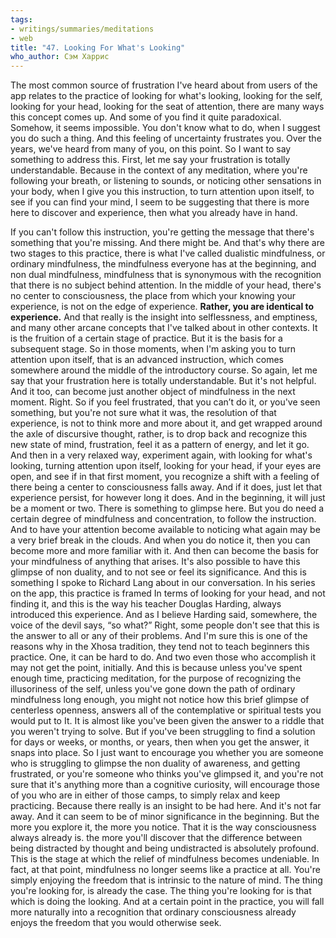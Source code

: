 ```yaml
---
tags:
- writings/summaries/meditations
- web
title: "47. Looking For What's Looking"
who_author: Сэм Харрис
---
```


The most common source of frustration I've heard about from users of the app relates to the practice of looking for what's looking, looking for the self, looking for your head, looking for the seat of attention, there are many ways this concept comes up. And some of you find it quite paradoxical. Somehow, it seems impossible. You don't know what to do, when I suggest you do such a thing. And this feeling of uncertainty frustrates you. Over the years, we've heard from many of you, on this point. So I want to say something to address this. First, let me say your frustration is totally understandable. Because in the context of any meditation, where you're following your breath, or listening to sounds, or noticing other sensations in your body, when I give you this instruction, to turn attention upon itself, to see if you can find your mind, I seem to be suggesting that there is more here to discover and experience, then what you already have in hand.

If you can't follow this instruction, you're getting the message that there's something that you're missing. And there might be. And that's why there are two stages to this practice, there is what I've called dualistic mindfulness, or ordinary mindfulness, the mindfulness everyone has at the beginning, and non dual mindfulness, mindfulness that is synonymous with the recognition that there is no subject behind attention. In the middle of your head, there's no center to consciousness, the place from which your knowing your experience, is not on the edge of experience. **Rather, you are identical to experience.** And that really is the insight into selflessness, and emptiness, and many other arcane concepts that I've talked about in other contexts. It is the fruition of a certain stage of practice. But it is the basis for a subsequent stage. So in those moments, when I'm asking you to turn attention upon itself, that is an advanced instruction, which comes somewhere around the middle of the introductory course. So again, let me say that your frustration here is totally understandable. But it's not helpful. And it too, can become just another object of mindfulness in the next moment. Right. So if you feel frustrated, that you can’t do it, or you've seen something, but you're not sure what it was, the resolution of that experience, is not to think more and more about it, and get wrapped around the axle of discursive thought, rather, is to drop back and recognize this new state of mind, frustration, feel it as a pattern of energy, and let it go. And then in a very relaxed way, experiment again, with looking for what's looking, turning attention upon itself, looking for your head, if your eyes are open, and see if in that first moment, you recognize a shift with a feeling of there being a center to consciousness falls away. And if it does, just let that experience persist, for however long it does. And in the beginning, it will just be a moment or two. There is something to glimpse here. But you do need a certain degree of mindfulness and concentration, to follow the instruction. And to have your attention become available to noticing what again may be a very brief break in the clouds. And when you do notice it, then you can become more and more familiar with it. And then can become the basis for your mindfulness of anything that arises. It's also possible to have this glimpse of non duality, and to not see or feel its significance. And this is something I spoke to Richard Lang about in our conversation. In his series on the app, this practice is framed In terms of looking for your head, and not finding it, and this is the way his teacher Douglas Harding, always introduced this experience. And as I believe Harding said, somewhere, the voice of the devil says, “so what?” Right, some people don't see that this is the answer to all or any of their problems. And I'm sure this is one of the reasons why in the Xhosa tradition, they tend not to teach beginners this practice. One, it can be hard to do. And two even those who accomplish it may not get the point, initially. And this is because unless you've spent enough time, practicing meditation, for the purpose of recognizing the illusoriness of the self, unless you've gone down the path of ordinary mindfulness long enough, you might not notice how this brief glimpse of centerless openness, answers all of the contemplative or spiritual tests you would put to It. It is almost like you've been given the answer to a riddle that you weren't trying to solve. But if you've been struggling to find a solution for days or weeks, or months, or years, then when you get the answer, it snaps into place. So I just want to encourage you whether you are someone who is struggling to glimpse the non duality of awareness, and getting frustrated, or you're someone who thinks you've glimpsed it, and you're not sure that it's anything more than a cognitive curiosity, will encourage those of you who are in either of those camps, to simply relax and keep practicing. Because there really is an insight to be had here. And it's not far away. And it can seem to be of minor significance in the beginning. But the more you explore it, the more you notice. That it is the way consciousness always already is. the more you'll discover that the difference between being distracted by thought and being undistracted is absolutely profound. This is the stage at which the relief of mindfulness becomes undeniable. In fact, at that point, mindfulness no longer seems like a practice at all. You're simply enjoying the freedom that is intrinsic to the nature of mind.
The thing you're looking for, is already the case. The thing you're looking for is that which is doing the looking. And at a certain point in the practice, you will fall more naturally into a recognition that ordinary consciousness already enjoys the freedom that you would otherwise seek.
